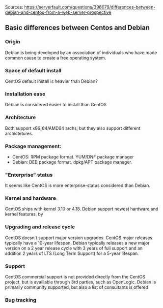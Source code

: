 
Sources:
https://serverfault.com/questions/396079/differences-between-debian-and-centos-from-a-web-server-prospective



## Basic differences between Centos and Debian

### Origin
Debian is being developed by an association of individuals who have made common cause to create a free operating system. 

### Space of default install
CentOS default install is heavier than Debian?

### Installation ease
Debian is considered easier to install than CentOS

### Architecture
Both support x86_64/AMD64 archs, but they also support different archictetures.

### Package management:
- CentOS: RPM package format. YUM/DNF package manager
- Debian: DEB package format. dpkg/APT package manager.

### "Enterprise" status
It seems like CentOS is more enterprise-status considered than Debian. 

### Kernel and hardware
CentOS ships with kernel 3.10 or 4.18. Debian support newest hardware and kernel features, by 

### Upgrading and release cycle
CentOS doesn't support major version upgrades. CentOS major releases typically have a 10-year lifespan. 
Debian typically releases a new major version on a 2 year release cycle with 3 years of full support and an addition 2 years of LTS (Long Term Support) for a 5-year lifespan. 

### Support
CentOS commercial support is not provided directly from the CentOS project, but is availlable through 3rd parties, such as OpenLogic.
Debian is primarily community supported, but also a list of consultants is offered

### Bug tracking



